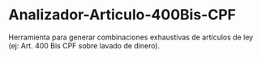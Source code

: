 # Analizador-Articulo-400Bis-CPF
Herramienta para generar combinaciones exhaustivas de artículos de ley (ej: Art. 400 Bis CPF sobre lavado de dinero).
